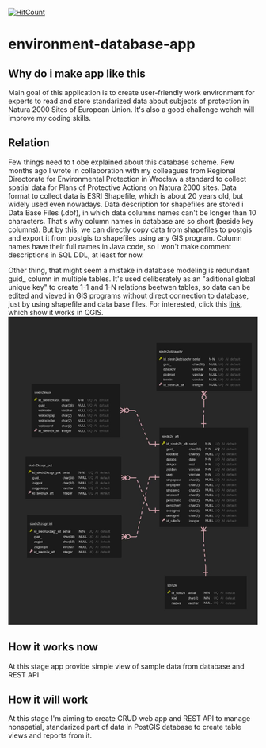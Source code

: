 [![HitCount](http://hits.dwyl.com/kieemi/environment-database-app.svg)](http://hits.dwyl.com/kieemi/environment-database-app)
# environment-database-app

## Why do i make app like this ## 

Main goal of this application is to create user-friendly work environment for experts to read and store standarized data about subjects of protection in Natura 2000 Sites of European Union. It's also a good challenge wchch will improve my coding skills.

## Relation ## 

Few things need to t obe explained about this database scheme.
Few months ago I wrote in collaboration with my colleagues from Regional Directorate for Environmental Protection in Wrocław a standard to collect spatial data for Plans of Protective Actions on Natura 2000 sites. Data format to collect data is ESRI Shapefile, which is about 20 years old, but widely used even nowadays. Data description for shapefiles are stored i Data Base Files (.dbf), in which data columns names can't be longer than 10 characters. That's why column names in database are so short (beside key columns). But by this, we can directly copy data from shapefiles to postgis and export it from postgis to shapefiles using any GIS program. Column names have their full names in Java code, so i won't make comment descriptions in SQL DDL, at least for now.

Other thing, that might seem a mistake in database modeling is redundant guid_ column in multiple tables. It's used deliberately as an "aditional global unique key" to create 1-1 and 1-N relations beetwen tables, so data can be edited and vieved in GIS programs without direct connection to database, just by using shapefile and data base files. For interested, click this [link](https://docs.qgis.org/3.4/en/docs/user_manual/working_with_vector/attribute_table.html#creating-one-or-many-to-many-relations), which show it works in QGIS.
![image](https://github.com/kieemi/environment-database-app/blob/master/data%20relation.jpg)


## How it works now ## 

At this stage app provide simple view of sample data from database and REST API

## How it will work ## 

At this stage I'm aiming to create CRUD web app and REST API to manage nonspatial, standarized part of data in PostGIS database to create table views and reports from it.


